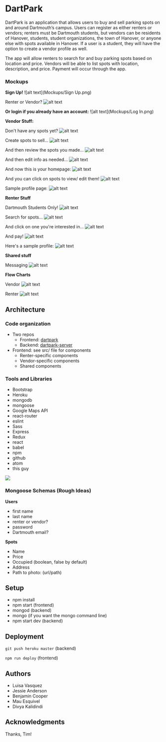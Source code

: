 # DartPark

DartPark is an application that allows users to buy and sell parking spots on and around Dartmouth’s campus. Users can register as either renters or vendors; renters must be Dartmouth students, but vendors can be residents of Hanover, students, student organizations, the town of Hanover, or anyone else with spots available in Hanover. If a user is a student, they will have the option to create a vendor profile as well.

The app will allow renters to search for and buy parking spots based on location and price. Vendors will be able to list spots with location, description, and price. Payment will occur through the app.

### Mockups

**Sign Up!**
![alt text](Mockups/Sign Up.png)

Renter or Vendor?
![alt text](Mockups/SelectAccountType.png)

**Or login if you already have an account:**
![alt text](Mockups/Log In.png)

**Vendor Stuff:**

Don't have any spots yet?
![alt text](Mockups/DefaultVendor-FTU.png)

Create spots to sell...
![alt text](Mockups/AddSpots.png)

And then review the spots you made...
![alt text](Mockups/ViewSpots.png)

And then edit info as needed...
![alt text](Mockups/AddPicPopUp.png)

And now this is your homepage:
![alt text](Mockups/DefaultVendor.png)

And you can click on spots to view/ edit them!
![alt text](Mockups/SpotDetails.png)

Sample profile page:
![alt text](Mockups/EditProfile.png)

**Renter Stuff**

Dartmouth Students Only!
![alt text](Mockups/StudentAuth.png)

Search for spots...
![alt text](Mockups/FindSpot-Select.png)

And click on one you're interested in...
![alt text](Mockups/FindSpot-Search.png)

And pay!
![alt text](Mockups/PayForSpot.png)

Here's a sample profile:
![alt text](Mockups/ProfileRenter.png)


**Shared stuff**

Messaging
![alt text](Mockups/Messaging.png)

**Flow Charts**

Vendor
![alt text](Mockups/FLOW_CHART.png)

Renter
![alt text](Mockups/Renter_FLOWCHART.png)


## Architecture

### Code organization

* Two repos
  * Frontend: [dartpark](https://github.com/jessie-anderson/dartpark)
  * Backend: [dartpark-server](https://github.com/jessie-anderson/dartpark-server)
* Frontend: see src/ file for components
  * Renter-specific components
  * Vendor-specific components
  * Shared components

### Tools and Libraries
* Bootstrap
* Heroku
* mongodb
* mongoose
* Google Maps API
* react-router
* eslint
* Sass
* Express
* Redux
* react
* babel
* npm
* github
* atom
* this guy

![](http://i.imgur.com/B8qZnEO.gif)

### Mongoose Schemas (Rough Ideas)

**Users**

* first name
* last name
* renter or vendor?
* password
* Dartmouth email?

**Spots**

* Name
* Price
* Occupied (boolean, false by default)
* Address
* Path to photo: (url/path)

## Setup

* npm install
* npm start (frontend)
* mongod (backend)
* mongo (if you want the mongo command line)
* npm start dev (backend)


## Deployment

`git push heroku master` (backend)

`npm run deploy` (frontend)


## Authors

* Luisa Vasquez
* Jessie Anderson
* Benjamin Cooper
* Mau Esquivel
* Divya Kalidindi

## Acknowledgments

Thanks, Tim!
